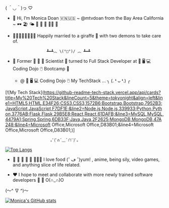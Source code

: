 
( ＾◡＾)っ ♡

- 👋 Hi, I’m Monica Doan 🇻🇳🇺🇸 ~ @mtvdoan from the Bay Area California ~ 🕶 🏖 🌤 🧋 🍱 🍔 🤙🏼 🍜

- 🧑🏼👩🏻👧🏻👦🏻 Happily married to a giraffe 🦒 with two demons to take care of. 
     
                     ┻━┻︵ \(°□°)/ ︵ ┻━┻

- 👀 Former 🧫 🧪 🐁 Scientist 🔬 turned to Full Stack Developer at 💾 🖥️ 💻 Coding Dojo 🖱️ Bootcamp 🥷

     - @ 💾 🖥️ 💻 Coding Dojo 🖱️ My TechStack ... ╮ (. ❛ ᴗ ❛.) ╭

[![My Tech Stack](https://github-readme-tech-stack.vercel.app/api/cards?title=My%20Tech%20Stack&lineCount=5&theme=tokyonight&align=left&line1=HTML5,HTML,E34F26;CSS3,CSS3,1572B6;Bootstrap,Bootstrap,7952B3;JavaScript,JavaScript,F7DF1E;&line2=Node.js,Node.js,339933;Python,Python,3776AB;Flask,Flask,29B5E8;React,React,61DAFB;&line3=MySQL,MySQL,4479A1;Spring,Spring,6DB33F;Java,Java,2F2625;MongoDB,MongoDB,47A248;&line4=Microsoft Office,Microsoft Office,D83B01;&line4=Microsoft Office,Microsoft Office,D83B01;)]

                        ｡ﾟ(ﾟ∩´﹏`∩ﾟ)ﾟ｡
                        
[![Top Langs](https://github-readme-stats.vercel.app/api/top-langs/?username=mtvdoan&layout=compact&theme=tokyonight)](https://github.com/mtvdoan/github-readme-stats)
    
- 🍘 🍙 🍛 🥘 🍜 🍲🍝🍚 I love food (ˆ ڡ ˆ)yum! , anime, being sily, video games, and anything slice of life related. 

- ❤️ I hope to meet and collaborate with more newly trained software developers 🥰 🤗  O(∩_∩)O

(〜^ ∇ ^)〜

[![Monica's GitHub stats](https://github-readme-stats.vercel.app/api?username=mtvdoan&&theme=tokyonight)](https://github.com/mtvdoan/github-readme-stats)
